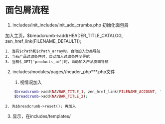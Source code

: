 # 面包屑流程

1. includes/init_includes/init_add_crumbs.php 初始化面包屑

加入主页，$breadcrumb->add(HEADER_TITLE_CATALOG, zen_href_link(FILENAME_DEFAULT));

	1. 当有$cPath和$cPath_array时，自动加入分类导航
	2. 当有产品过滤条件时，自动加入过滤条件至导航
	3. 当有$_GET['products_id']时，自动加入产品页面导航

2. includes/modules/pages/<page>/header_php***.php文件

	1. 视情况加入

```php
	$breadcrumb->add(NAVBAR_TITLE_1, zen_href_link(FILENAME_ACCOUNT, '', 'SSL'));
	$breadcrumb->add(NAVBAR_TITLE_2);
```

	2. 先$breadcrumb->reset(); 再加入

3. 显示，在includes/templates/<template>/common/tpl_main_page.php，或includes/templates/template_default/common/tpl_main_page.php，调用$breadcrumb->trail(BREAD_CRUMBS_SEPARATOR)显示出面包屑。

```php
<?php if (DEFINE_BREADCRUMB_STATUS == '1' || (DEFINE_BREADCRUMB_STATUS == '2' && !$this_is_home_page) ) { ?>
    <div id="navBreadCrumb"><?php echo $breadcrumb->trail(BREAD_CRUMBS_SEPARATOR); ?></div>
<?php } ?>
```
